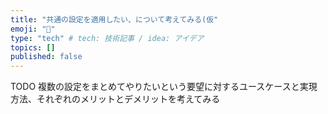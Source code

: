 ```yaml
---
title: "共通の設定を適用したい、について考えてみる(仮"
emoji: "💭"
type: "tech" # tech: 技術記事 / idea: アイデア
topics: []
published: false
---
```


TODO 複数の設定をまとめてやりたいという要望に対するユースケースと実現方法、それぞれのメリットとデメリットを考えてみる
